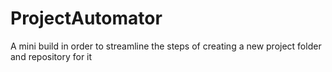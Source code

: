 # ProjectAutomator 
A mini build in order to streamline the steps of creating a new project folder and repository for it
